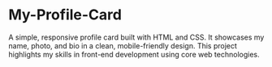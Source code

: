 # My-Profile-Card
A simple, responsive profile card built with HTML and CSS. It showcases my name, photo, and bio in a clean, mobile-friendly design. This project highlights my skills in front-end development using core web technologies.
